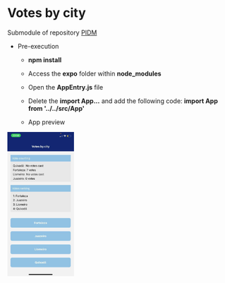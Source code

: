 # Votes by city
Submodule of repository <a href="https://github.com/LuisFernando1407/pidm">PIDM</a>

- Pre-execution
  - <b>npm install</b>
  - Access the <b>expo</b> folder within <b>node_modules</b>
  - Open the <b>AppEntry.js</b> file
  - Delete the <b>import App...</b> and add the following code: <b>import App from '../../src/App'</b>

  - App preview
<img src='assets/image_of_project.jpeg' width='30%' height='30%'/>
